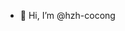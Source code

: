 - 👋 Hi, I’m @hzh-cocong

<!---
hzh-cocong/hzh-cocong is a ✨ special ✨ repository because its `README.md` (this file) appears on your GitHub profile.
You can click the Preview link to take a look at your changes.
--->
